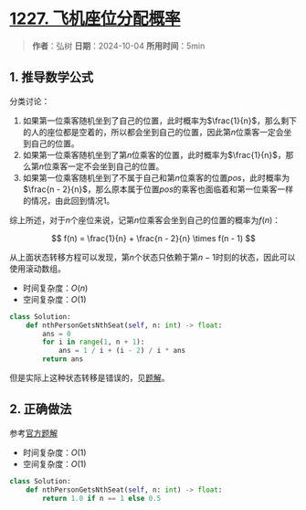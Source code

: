 # [1227. 飞机座位分配概率](https://leetcode.cn/problems/airplane-seat-assignment-probability/description/)

> **作者**：弘树
> **日期**：2024-10-04
> **所用时间**：5min

## 1. 推导数学公式

分类讨论：

1. 如果第一位乘客随机坐到了自己的位置，此时概率为$\frac{1}{n}$，那么剩下的人的座位都是空着的，所以都会坐到自己的位置，因此第$n$位乘客一定会坐到自己的位置。
2. 如果第一位乘客随机坐到了第$n$位乘客的位置，此时概率为$\frac{1}{n}$，那么第$n$位乘客一定不会坐到自己的位置。
3. 如果第一位乘客随机坐到了不属于自己和第$n$位乘客的位置$pos$，此时概率为$\frac{n - 2}{n}$，那么原本属于位置$pos$的乘客也面临着和第一位乘客一样的情况，由此回到情况1。

综上所述，对于$n$个座位来说，记第$n$位乘客会坐到自己的位置的概率为$f(n)$：

$$
    f(n) = \frac{1}{n} + \frac{n - 2}{n} \times f(n - 1)
$$

从上面状态转移方程可以发现，第$n$个状态只依赖于第$n-1$时刻的状态，因此可以使用滚动数组。

- 时间复杂度：$O(n)$
- 空间复杂度：$O(1)$

```python
class Solution:
    def nthPersonGetsNthSeat(self, n: int) -> float:
        ans = 0
        for i in range(1, n + 1):
            ans = 1 / i + (i - 2) / i * ans
        return ans
```

但是实际上这种状态转移是错误的，见[题解](https://leetcode.cn/problems/airplane-seat-assignment-probability/solutions/664495/fei-ji-zuo-wei-fen-pei-gai-lu-by-leetcod-gyw4)。

## 2. 正确做法

参考[官方题解](https://leetcode.cn/problems/airplane-seat-assignment-probability/solutions/664495/fei-ji-zuo-wei-fen-pei-gai-lu-by-leetcod-gyw4)

- 时间复杂度：$O(1)$
- 空间复杂度：$O(1)$

```python
class Solution:
    def nthPersonGetsNthSeat(self, n: int) -> float:
        return 1.0 if n == 1 else 0.5
```